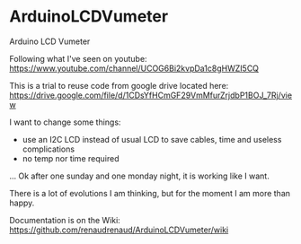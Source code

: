 # ArduinoLCDVumeter
Arduino LCD Vumeter

Following what I've seen on youtube:
https://www.youtube.com/channel/UCOG6Bi2kvpDa1c8gHWZI5CQ


This is a trial to reuse code from google drive located here:
https://drive.google.com/file/d/1CDsYfHCmGF29VmMfurZrjdbP1BOJ_7Rj/view

I want to change some things:
- use an I2C LCD instead of usual LCD to save cables, time and useless complications
- no temp nor time required

... Ok after one sunday and one monday night, it is working like I want.

There is a lot of evolutions I am thinking, but for the moment I am more than happy.

Documentation is on the Wiki:
https://github.com/renaudrenaud/ArduinoLCDVumeter/wiki

